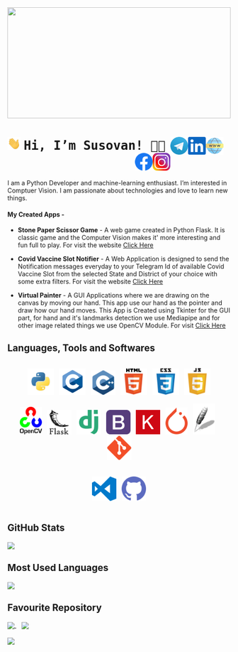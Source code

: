 <img src=".assets/banner.gif" width=100% height=250px>

<h1 style="align-content: center;
           padding-right: 1rem;">
    <img src=".assets/wave.gif" width="30px"> <samp>Hi, I’m Susovan! 👨‍💻</samp>
    <a href="https://susovangithub.github.io/w/">
        <img align="right" alt="Susovan's LinkedIn" width="40px" src=".assets/web.png" />
    </a>
    <a href="https://www.linkedin.com/in/susovandas/">
        <img align="right" alt="Susovan's LinkedIn" width="40px" src=".assets/linkedin.svg" />
    </a>
    <a href="https://t.me/susovandas_tg">
        <img align="right" alt="Susovan's Telegram" width="40px" src=".assets/telegram.png" />
    </a>
    <a href="https://instagram.com/_susovandas/">
        <img align="right" alt="Susovan's Instagram" width="40px" src=".assets/instagram.png" />
    </a>
    <a href="https://www.facebook.com/susovandasfb/">
        <img align="right" alt="Susovan's Facebook" width="40px" src=".assets/facebook.svg" />
    </a>
</h1>

I am a Python Developer and machine-learning enthusiast. I’m interested in Comptuer Vision. I am passionate about technologies and love to learn new things.

#### My Created Apps - 
* **Stone Paper Scissor Game** - A web game created in Python Flask. It is classic game and the Computer Vision makes it' more interesting and fun full to play. For visit the website [Click Here](https://stone-paper-scissors-game.herokuapp.com/)

* **Covid Vaccine Slot Notifier** - A Web Application is designed to send the Notification messages everyday to your Telegram Id of available Covid Vaccine Slot from the selected State and District of your choice with some extra filters. For visit the website [Click Here](https://covid-vaccine-slot-reminder.herokuapp.com/)

* **Virtual Painter** - A GUI Applications where we are drawing on the canvas by moving our hand. This app use our hand as the pointer and draw how our hand moves. This App is Created using Tkinter for the GUI part, for hand and it's landmarks detection we use Mediapipe and for other image related things we use OpenCV Module. For visit [Click Here](https://github.com/SusovanGithub/Tkinter-Applications/tree/master/Virtual-Painter/)


## Languages, Tools and Softwares
<div style="padding: 1rem;" align="center">
    <a href="https://www.python.org/"><img alt="Python" width="60px" src=".assets/python.png"></a>&nbsp;&nbsp;
    <a href="https://en.wikipedia.org/wiki/C_(programming_language)"><img alt="C" width="60px" src=".assets/c.png"></a>&nbsp;&nbsp;
    <a href="https://isocpp.org/"><img alt="C++" width="55px" src=".assets/c++.png"></a>&nbsp;&nbsp;
    <a href="https://en.wikipedia.org/wiki/HTML"><img alt="Html" width="60px" src=".assets/html.png"></a>&nbsp;&nbsp;
    <a href="https://en.wikipedia.org/wiki/CSS"><img alt="CSS" width="60px" src=".assets/css.png"></a>&nbsp;&nbsp;
    <a href="https://www.javascript.com/"><img alt="Javascript" width="60px" src=".assets/javascript.png"></a>
    <br><br>
    <a href="https://opencv.org/"><img alt="OpenCV" width="50px" src=".assets/OpenCV_Logo.png"></a>&nbsp;&nbsp;
    <a href="https://flask.palletsprojects.com/en/2.0.x/"><img alt="Flask" width="55" src=".assets/flask.png"></a>&nbsp;&nbsp;
    <a href="https://www.djangoproject.com/"><img alt="Django" width="55" src=".assets/django.png"></a>&nbsp;&nbsp;
    <a href="https://getbootstrap.com/"><img alt="Bootstrap" width="55" src=".assets/bootstrap.png"></a>&nbsp;&nbsp;
    <a href="https://keras.io/"><img alt="keras" width="55" src=".assets/keras.png"></a>&nbsp;&nbsp;
    <a href="https://pytorch.org"><img alt="Pytorch" width="50px" src=".assets/pytorch.png"></a>&nbsp;&nbsp;
    <a href="https://docs.python.org/3/library/tkinter.html"><img alt="Tkinter" width="50px" src=".assets/tkinter.png"></a>&nbsp;&nbsp;
    <a href="https://git-scm.com/"><img alt="Git" width="55" src=".assets/git.png"></a>
    <br><br><br>
    <a href="https://code.visualstudio.com/"><img alt="VS Code" width="55" src=".assets/visual-studio-code.png"></a>&nbsp;&nbsp;
    <a href="https://github.com/"><img alt="Github" width="55" src=".assets/github.png"></a>
    <br>
</div>

## GitHub Stats
<img align="center" src="https://github-readme-stats.vercel.app/api?username=susovangithub&count_private=true&include_all_commits=true&theme=tokyonight&show_icons=true&custom_title=My%20GitHub%20Stats">

## Most Used Languages
<img align="center" src="https://github-readme-stats.vercel.app/api/top-langs/?username=SusovanGithub&layout=compact&theme=tokyonight&custom_title=My%20Top%20Languages">

## Favourite Repository
<a href="https://github.com/SusovanGithub/OpenCV-Projects">
  <img align="center" src="https://github-readme-stats.vercel.app/api/pin/?username=SusovanGithub&repo=OpenCV-Projects&theme=tokyonight">
</a>&nbsp;&nbsp;
<a href="https://github.com/SusovanGithub/Python-Games">
  <img align="center" src="https://github-readme-stats.vercel.app/api/pin/?username=SusovanGithub&repo=Python-Games&theme=tokyonight">
</a>
<br>
<br>
<a href="https://github.com/SusovanGithub/Tkinter-Applications">
  <img align="center" src="https://github-readme-stats.vercel.app/api/pin/?username=SusovanGithub&repo=Tkinter-Applications&theme=tokyonight">
</a>